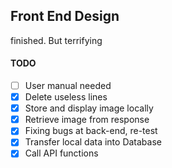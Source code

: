 ## Front End Design

finished. But terrifying

#### TODO
- [ ] User manual needed
- [x] Delete useless lines
- [x] Store and display image locally 
- [x] Retrieve image from response
- [x] Fixing bugs at back-end, re-test
- [x] Transfer local data into Database
- [x] Call API functions